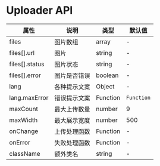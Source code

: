 # Uploader API

属性 | 说明 | 类型 | 默认值
-----|-----|-----|------
files | 图片数组 | array | -
files[].url | 图片 | string | -
files[].status | 图片状态 | string | -
files[].error | 图片是否错误 | boolean | -
lang | 各种提示文案 | Object | -
lang.maxError | 错误提示文案 | Function | `Function`
maxCount | 最大上传数量 | number | 9
maxWidth | 最大展示宽度 | number | 500
onChange | 上传处理函数 | Function | -
onError | 失败处理函数 | Function | -
className | 额外类名 | string | -